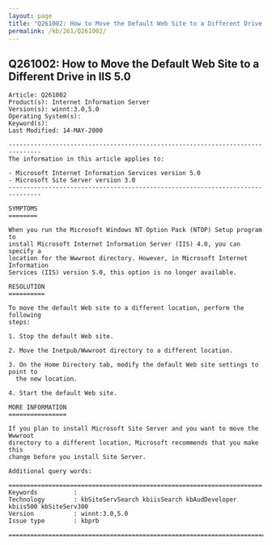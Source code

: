 ```yaml
---
layout: page
title: "Q261002: How to Move the Default Web Site to a Different Drive in IIS 5.0"
permalink: /kb/261/Q261002/
---
```


## Q261002: How to Move the Default Web Site to a Different Drive in IIS 5.0

	Article: Q261002
	Product(s): Internet Information Server
	Version(s): winnt:3.0,5.0
	Operating System(s): 
	Keyword(s): 
	Last Modified: 14-MAY-2000
	
	-------------------------------------------------------------------------------
	The information in this article applies to:
	
	- Microsoft Internet Information Services version 5.0 
	- Microsoft Site Server version 3.0 
	-------------------------------------------------------------------------------
	
	SYMPTOMS
	========
	
	When you run the Microsoft Windows NT Option Pack (NTOP) Setup program to
	install Microsoft Internet Information Server (IIS) 4.0, you can specify a
	location for the Wwwroot directory. However, in Microsoft Internet Information
	Services (IIS) version 5.0, this option is no longer available.
	
	RESOLUTION
	==========
	
	To move the default Web site to a different location, perform the following
	steps:
	
	1. Stop the default Web site.
	
	2. Move the Inetpub/Wwwroot directory to a different location.
	
	3. On the Home Directory tab, modify the default Web site settings to point to
	  the new location.
	
	4. Start the default Web site.
	
	MORE INFORMATION
	================
	
	If you plan to install Microsoft Site Server and you want to move the Wwwroot
	directory to a different location, Microsoft recommends that you make this
	change before you install Site Server.
	
	Additional query words:
	
	======================================================================
	Keywords          :  
	Technology        : kbSiteServSearch kbiisSearch kbAudDeveloper kbiis500 kbSiteServ300
	Version           : winnt:3.0,5.0
	Issue type        : kbprb
	
	=============================================================================
	
